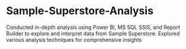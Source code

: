 # Sample-Superstore-Analysis

Conducted in-depth analysis using Power BI, MS SQL SSIS, and Report Builder to explore and interpret data from Sample Superstore. Explored various analysis techniques for comprehensive insights
